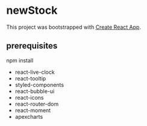 # newStock

This project was bootstrapped with [Create React App](https://github.com/facebook/create-react-app).

## prerequisites

npm install

* react-live-clock
* react-tooltip
* styled-components
* react-bubble-ui
* react-icons
* react-router-dom
* react-moment
* apexcharts
